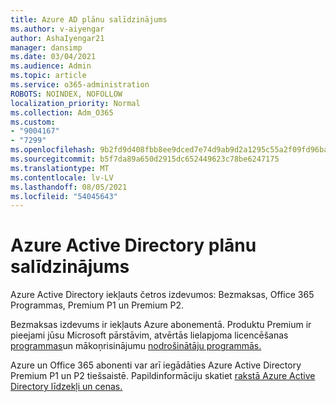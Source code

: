 ```yaml
---
title: Azure AD plānu salīdzinājums
ms.author: v-aiyengar
author: AshaIyengar21
manager: dansimp
ms.date: 03/04/2021
ms.audience: Admin
ms.topic: article
ms.service: o365-administration
ROBOTS: NOINDEX, NOFOLLOW
localization_priority: Normal
ms.collection: Adm_O365
ms.custom:
- "9004167"
- "7299"
ms.openlocfilehash: 9b2fd9d408fbb8ee9dced7e74d9ab9d2a1295c55a2f09fd96ba75eef153138d2
ms.sourcegitcommit: b5f7da89a650d2915dc652449623c78be6247175
ms.translationtype: MT
ms.contentlocale: lv-LV
ms.lasthandoff: 08/05/2021
ms.locfileid: "54045643"
---
```

# <a name="azure-active-directory-plans-comparison"></a>Azure Active Directory plānu salīdzinājums

Azure Active Directory iekļauts četros izdevumos: Bezmaksas, Office 365 Programmas, Premium P1 un Premium P2.

Bezmaksas izdevums ir iekļauts Azure abonementā. Produktu Premium ir pieejami jūsu Microsoft pārstāvim, atvērtās lielapjoma licencēšanas [programmas](https://go.microsoft.com/fwlink/?linkid=2110873)un mākoņrisinājumu [nodrošinātāju programmās.](https://go.microsoft.com/fwlink/?LinkId=614968&clcid=0x409)

Azure un Office 365 abonenti var arī iegādāties Azure Active Directory Premium P1 un P2 tiešsaistē. Papildinformāciju skatiet [rakstā Azure Active Directory līdzekļi un cenas.](https://go.microsoft.com/fwlink/?linkid=2081447)

